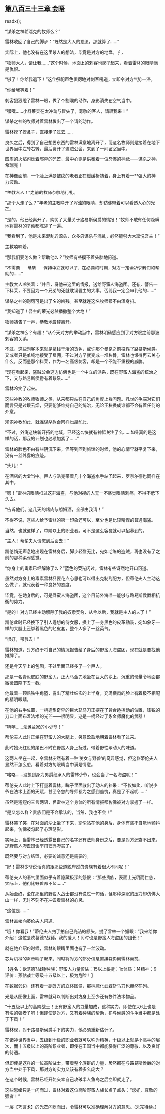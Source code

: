 ## [第八百三十三章 会晤](https://www.xxbiquge.com/11_11222/9016700.html)
readx();

  “谋杀之神希瑞克的牧师么？”

  雷林收回了自己的脚步：“既然是大人的意思，那就算了……”

  实际上，他也没有在这里杀人的想法，毕竟是对方的地盘。∮，

  “牧师大人，请让我……”这个时候，地面上的刺客也爬了起来，看着雷林的眼睛满是仇恨。

  “够了！你给我退下！”这位祭祀声色俱厉地对刺客吼道，立即令对方气势一滞。

  “你给我等着！”

  刺客狠狠瞪了雷林一眼，做了个割喉的动作，身影消失在空气当中。

  “嘿嘿……小科莱实在太冲动与冒失了，尊敬的客人，请跟我来！”

  谋杀之神的牧师对着雷林做出了一个请的动作。

  雷林摸了摸鼻子，直接走了过去……

  良久之后，得到了自己想要东西的雷林满意地离开了，而这名牧师则是接着在地下世界当中左转右转，最后离开了盗贼公会，来到了一间密室当中。

  四周的火焰闪烁着邪异的光芒，最中心则是供奉着一位恐怖的神祗——谋杀之神，希瑞克！

  在神像面前，一个脸上满是皱纹的老者正在缓缓祈祷着，身上有着一**强大的神力波动。

  “主教大人！”之前的牧师恭敬地行礼。

  “那个人走了么？”年老的主教睁开了浑浊的眼睛，却仿佛带着可以看透人心的光芒。

  “是的，他已经离开了，购买了大量关于路易斯侯爵的情报！”牧师不敢有任何隐瞒地将雷林的举动都陈述了一遍。

  “我看到了，他是未来混乱的源头，众多的谋杀与混乱，必然能够大大取悦吾主！”

  主教喃喃着。

  “那我们要怎么做？帮助他么？”牧师有些摸不着头脑地问道。

  “不需要……桀桀……保持中立就可以了，在必要的时刻，对方一定会祈求我们的帮助的……”

  主教大人冷笑着：“并且，将他来这里的情报，送给野蛮人海盗团。还有，警告一下科莱，不要因为一个兄弟的死就耽误吾主的大事，否则我一定会审判他的……”

  谋杀之神的刑罚可是出了名的凶残。甚至就连这名牧师都不由浑身抖。

  “我知道了！吾主的荣光必然播撒整个大地！”

  牧师祷告了一声，恭敬地告辞离开。

  “谋杀之神么？有趣！”从今天对方的举动当中，雷林明确感应到了对方跟之前那波刺客的关系。

  不过，这些刺客本来就是拿钱干活的货色，或许那个曼克之前投靠了路易斯侯爵。又或者只是单纯地接受了雇佣，不过对方早就变成一堆枯骨，雷林也懒得再去关心什么，反而是那个科莱，作为一名高级刺客，却是一个不能不重视的威胁。

  “现在看起来，盗贼公会这边仿佛也是一个中立的派系，既在野蛮人海盗的统治之下，又与路易斯侯爵有着联系……”

  雷林冷笑了起来。

  这些神教的牧师牧师之类，从来都只站在自己的角度上看问题。凡世的争端对它们而言只是过眼云烟，只要能够维持自己的统治，无论王权换成谁都不会有着任何的介意。

  知识神教如此，就连谋杀教会同样也是如此。

  “不过，外海这块新开拓的地域，已经这么快就有神祗关注了么……如果真的是这样的话，那我的计划也必须加紧了……”

  雷林的脸色不由有些阴沉下来，但等到回到旅馆的时候，他的心情早就平复下来，没有一丝外露的痕迹。

  “头儿！”

  在酒店的大堂当中。巨人与浩克带着几十个海盗水手站了起来，罗奈尔德也同样在其中。

  “嗯！”雷林的眼睛扫过这群海盗，与他对视的人无一不感觉眼睛刺痛，不得不低下头去。

  “告诉他们。这几天的烤肉与朗姆酒，全部由我请！”

  不得不说，这些人给予雷林的第一印象还可以，至少也是比较精悍的普通海盗。

  当然，也就这样了，中阶以上的职业者。可不是这么容易就可以招募到的。

  “主人！蒂伦夫人请您到后面去！”

  凯伦悄无声息地出现在雷林身后，脚步轻盈无比，宛如老练的盗贼，再也没有了之前的那种柔弱感觉。

  “你身上的毒素已经解除了么？”蓝色的荧光闪过，雷林有些讶然地开口问道。

  虽然对方身上的毒素雷林只要花点心思也可以得出克制的配方，但蒂伦夫人主动这么做了，就代表着一种良好的态度。

  毕竟，在她身后的，可是野蛮人海盗团，这个目前外海唯一能够与路易斯侯爵相抗衡的势力。

  “是的！对方已经主动解除了我的奴隶契约，从今以后，我就是主人的人了！”

  凯伦此时已经换下了引人遐想的侍女服，换上了一身黑色的皮革劲装，宛如象牙一样的大腿上还绑着黑色的匕皮套，整个人多了一丝英气。

  “很好，带我去！”

  雷林知道，对方终于将自己的情况报告给了身后的野蛮人海盗团，现在就是要找他摊牌了。

  还是今天早上的包厢，不过里面已经多了一个巨人。

  那是一名青色皮肤的野蛮人，正大马金刀地坐在巨大的沙上，沉重的份量令地面都微微凹陷下去一截。

  他戴着一顶熟铁牛角盔，露出了精壮结实的上半身，充满横肉的脸上有着极不相配的精明眼睛。

  在他的右手位置，一柄造型奇异的巨大斩马刀正摆在了最合适挥动的位置，锋锐的刀口上面布着法术的光芒——很明显，这是一柄经过了炼金师魔化的武器！

  “嘻嘻……法奥兰家的小少爷！”

  蒂伦夫人此时正坐在野蛮人的大腿上，笑意盈盈地朝着雷林看了过来。

  此时她火红色的尾巴不时在野蛮人身上抚过，带着野性与动人的味道。

  这两人坐在一起，令雷林突然有着一种‘美女与野兽’的奇异感觉，但这位蒂伦夫人显然不怎么想，看着对方的眼睛当中满是情意。

  “咯咯……没想到身为男爵继承人的雷林少爷，也会当了一名海盗呢！”

  蒂伦夫人此时上下打量着雷林，眸子里面散出了动人的神采：“不仅如此，听说少爷在法术上面的天赋，甚至令您的导师都为之感到羞愧，真是了不起呢……”

  虽然是短短的三言两语，但雷林这个身体的所有情报都仿佛被对方掌握了一样。

  “是又怎么样？贵族们是不会承认的，当然，我也不会！”

  雷林笑了笑，在对面的沙上坐了下来，凯伦站在他的身后，身体有些不自觉地颤抖起来，仿佛被勾起了心理阴影。

  实际上，当雷林已经透露出自己的名字还有法师身份之后，要是对方还查不出来，那野蛮人海盗团也不用在外海混了。

  既然要与对方结盟，必要的诚意还是需要的。

  “好！雷林少爷说话真的跟那些道貌岸然的贵族有着很大不同呢！”

  蒂伦夫人的语气里面似乎有着隐藏极深的怨恨：“那些贵族，表面上光明而仁慈，实际上，他们比野兽都不如……”

  从始至终，坐在那里的野蛮人战士都没有说过一句话，但那种深沉的压力却仿佛大山一样，无时不刻不在冲击着雷林的心灵。

  “这位是……”

  雷林直接向蒂伦夫人问道。

  “哦！你看我！”蒂伦夫人拍了拍自己光洁的额头，抛了雷林一个媚眼：“我来给你介绍！这位是欧葛德?战锤，我的爱人！同时也是野蛮人海盗团的团长！”

  就在她介绍的时候，雷林的眼睛里面也有了一丝波动。

  芯片机械的声音响了起来，同时将对方的部分信息直接投影到雷林面前。

  【姓名：欧葛德?战锤种族：野蛮人力量预估：15以上敏捷：1o体质：14精神：9评价：预估战士等级十五级以上，极为危险！】

  在数据旁边，还有着一副对方的立体图像，那柄魔化武器斩马刀也赫然在列。

  光是从图像上面，雷林就可以判断出对方身上至少还有数件法术物品。

  “十五级以上的高阶战士！还有野蛮人的力量加成，这种实力，即使在大6上也是有名的强者了吧！但即使是对方，又有着种族的帮助，在与侯爵的斗争当中都是处于下风！”

  雷林现，对于路易斯侯爵手下的实力，他必须重新估计了。

  在诸神世界当中，五级到十级的职业者就可以称为精英，十级以上就是小高手的层次，而十五级以上的高阶职业者，即使在王国当中都能获得广泛的尊敬，以及良好的待遇。

  但即使是这样的一位高阶战士，带着整个族群的力量，居然都在与路易斯侯爵的对方当中处于下风，那对方的实力又该有着多么庞大？

  在这个时候，雷林已经开始庆幸自己攻破半人鱼岛之后立即就走了。

  这些思绪只是一闪而过，雷林对着这位高阶野蛮人族长点了点头：“您好，尊敬的强者！”

  一层【巧言术】的光芒闪烁而出，令雷林可以准确理解对方的意思。(未完待续。)
